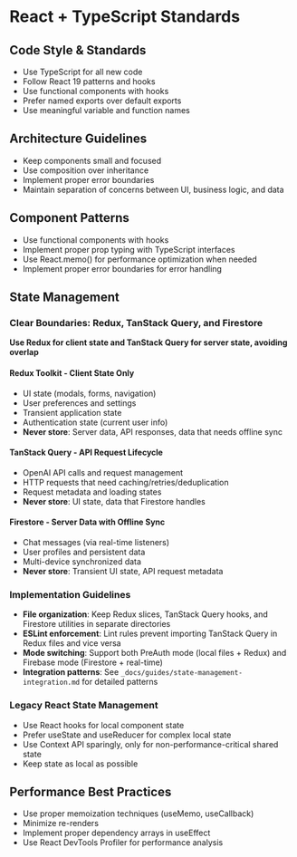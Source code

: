 # React + TypeScript Standards

## Code Style & Standards
- Use TypeScript for all new code
- Follow React 19 patterns and hooks
- Use functional components with hooks
- Prefer named exports over default exports
- Use meaningful variable and function names

## Architecture Guidelines
- Keep components small and focused
- Use composition over inheritance
- Implement proper error boundaries
- Maintain separation of concerns between UI, business logic, and data

## Component Patterns
- Use functional components with hooks
- Implement proper prop typing with TypeScript interfaces
- Use React.memo() for performance optimization when needed
- Implement proper error boundaries for error handling

## State Management

### Clear Boundaries: Redux, TanStack Query, and Firestore

**Use Redux for client state and TanStack Query for server state, avoiding overlap**

#### Redux Toolkit - Client State Only
- UI state (modals, forms, navigation)
- User preferences and settings  
- Transient application state
- Authentication state (current user info)
- **Never store**: Server data, API responses, data that needs offline sync

#### TanStack Query - API Request Lifecycle
- OpenAI API calls and request management
- HTTP requests that need caching/retries/deduplication
- Request metadata and loading states
- **Never store**: UI state, data that Firestore handles

#### Firestore - Server Data with Offline Sync
- Chat messages (via real-time listeners)
- User profiles and persistent data
- Multi-device synchronized data
- **Never store**: Transient UI state, API request metadata

### Implementation Guidelines
- **File organization**: Keep Redux slices, TanStack Query hooks, and Firestore utilities in separate directories
- **ESLint enforcement**: Lint rules prevent importing TanStack Query in Redux files and vice versa
- **Mode switching**: Support both PreAuth mode (local files + Redux) and Firebase mode (Firestore + real-time)
- **Integration patterns**: See `_docs/guides/state-management-integration.md` for detailed patterns

### Legacy React State Management
- Use React hooks for local component state
- Prefer useState and useReducer for complex local state
- Use Context API sparingly, only for non-performance-critical shared state
- Keep state as local as possible

## Performance Best Practices
- Use proper memoization techniques (useMemo, useCallback)
- Minimize re-renders
- Implement proper dependency arrays in useEffect
- Use React DevTools Profiler for performance analysis

